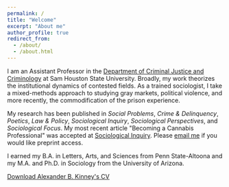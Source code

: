 ```yaml
---
permalink: /
title: "Welcome"
excerpt: "About me"
author_profile: true
redirect_from: 
  - /about/
  - /about.html
---
```



I am an Assistant Professor in the [Department of Criminal Justice and Criminology](https://www.shsu.edu/academics/cj-crim/) at Sam Houston State University. Broadly, my work theorizes the institutional dynamics of contested fields. As a trained sociologist, I take a mixed-methods approach to studying gray markets, political violence, and more recently, the commodification of the prison experience.  

My research has been published in *Social Problems*, *Crime & Delinquency*, *Poetics*, *Law & Policy*, *Sociological Inquiry*, *Sociological Perspectives*, and *Sociological Focus*. My most recent article "Becoming a Cannabis Professional" was accepted at [Sociological Inquiry]([https://journals.sagepub.com/doi/full/10.1177/00111287231193989](https://onlinelibrary.wiley.com/journal/1475682x)). Please [email me](abk017@shsu.edu) if you would like preprint access.

I earned my B.A. in Letters, Arts, and Sciences from Penn State-Altoona and my M.A. and Ph.D. in Sociology from the University of Arizona.

[Download Alexander B. Kinney's CV](https://www.alexanderkinney.com/files/CV2024.pdf) 

